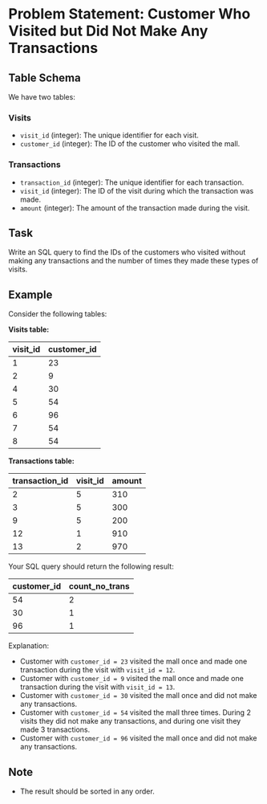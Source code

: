 # Problem Statement: Customer Who Visited but Did Not Make Any Transactions

## Table Schema

We have two tables:

### Visits

- `visit_id` (integer): The unique identifier for each visit.
- `customer_id` (integer): The ID of the customer who visited the mall.

### Transactions

- `transaction_id` (integer): The unique identifier for each transaction.
- `visit_id` (integer): The ID of the visit during which the transaction was made.
- `amount` (integer): The amount of the transaction made during the visit.

## Task

Write an SQL query to find the IDs of the customers who visited without making any transactions and the number of times they made these types of visits.

## Example

Consider the following tables:

**Visits table:**

| visit_id | customer_id |
|----------|-------------|
| 1        | 23          |
| 2        | 9           |
| 4        | 30          |
| 5        | 54          |
| 6        | 96          |
| 7        | 54          |
| 8        | 54          |

**Transactions table:**

| transaction_id | visit_id | amount |
|----------------|----------|--------|
| 2              | 5        | 310    |
| 3              | 5        | 300    |
| 9              | 5        | 200    |
| 12             | 1        | 910    |
| 13             | 2        | 970    |

Your SQL query should return the following result:

| customer_id | count_no_trans |
|-------------|----------------|
| 54          | 2              |
| 30          | 1              |
| 96          | 1              |

Explanation: 
- Customer with `customer_id = 23` visited the mall once and made one transaction during the visit with `visit_id = 12`.
- Customer with `customer_id = 9` visited the mall once and made one transaction during the visit with `visit_id = 13`.
- Customer with `customer_id = 30` visited the mall once and did not make any transactions.
- Customer with `customer_id = 54` visited the mall three times. During 2 visits they did not make any transactions, and during one visit they made 3 transactions.
- Customer with `customer_id = 96` visited the mall once and did not make any transactions.

## Note

- The result should be sorted in any order.
